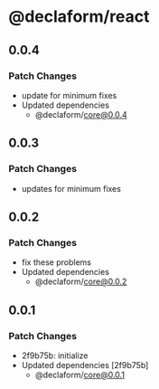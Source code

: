 # @declaform/react

## 0.0.4

### Patch Changes

- update for minimum fixes
- Updated dependencies
  - @declaform/core@0.0.4

## 0.0.3

### Patch Changes

- updates for minimum fixes

## 0.0.2

### Patch Changes

- fix these problems
- Updated dependencies
  - @declaform/core@0.0.2

## 0.0.1

### Patch Changes

- 2f9b75b: initialize
- Updated dependencies [2f9b75b]
  - @declaform/core@0.0.1
